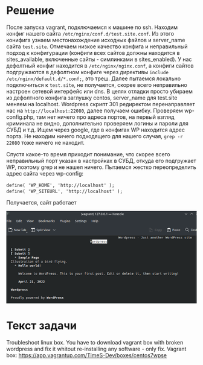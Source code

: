 # Решение
После запуска vagrant, подключаемся к машине по ssh. Находим конфиг нашего сайта `/etc/nginx/conf.d/test.site.conf`.
Из этого конифига узнаем местонахождение исходных файлов и server_name сайта `test.site`.
Отмечаем низкое качество конфига и неправильный подход к конфигурации (конфиги всех сайтов должны находится в sites_available, включенные сайты - симлинками в sites_enabled). У нас дефолтный конфиг находится в `/etc/nginx/nginx.conf`, а конфиги сайтов подгружаются в дефолтном конфиге через директивы `include /etc/nginx/default.d/*.conf;`, это треш.
Далее пытаемся локально подключиться к `test.site`, не получается, скорее всего неправильно настроен сетевой интерфейс или dns.
В целях отладки просто убираем из дефолтного конфига заглушку centos, server_name для test.site меняем на localhost.
Wordpress скрипт 301 редиректом перенаправляет нас на `http://localhost:22080`, далее получаем ошибку.
Проверяем wp-config.php, там нет ничего про адреса портов, на первый взгляд криминала не видно, дополнительно проверяем логины и пароли для СУБД и т.д.
Ищем через google, где в конфигах WP находится адрес порта.
Не находим ничего подходящего для нашего случая, `grep -r 22080` тоже ничего не находит.

Спустя какое-то время приходит понимание, что скорее всего неправильный порт указан в настройках в СУБД, откуда его подгружает WP, поэтому grep и не нашел ничего.
Пытаемся жестко переопределить адрес сайта через wp-config:
```
define( 'WP_HOME', 'http://localhost' );
define( 'WP_SITEURL', 'http://localhost' );
```
Получается, сайт работает

![Screenshot](Screenshot_20230102_143511.png)

# Текст задачи
Troubleshoot linux box.
You have to download vagrant box with broken wordpress and fix it whitout re-installing any software - only fix.
Vagrant box:
https://app.vagrantup.com/TimeS-Dev/boxes/centos7wpse